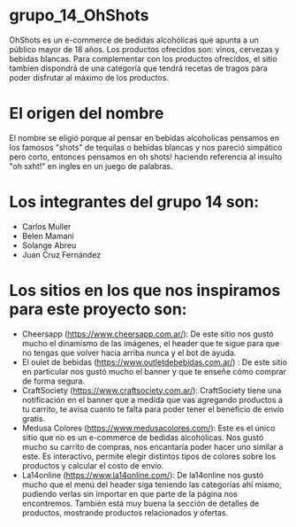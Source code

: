 # grupo_14_OhShots
OhShots es un e-commerce de bedidas alcohólicas que apunta a un público mayor de 18 años. Los productos ofrecidos son: vinos, cervezas y bebidas blancas. Para complementar con los productos ofrecidos, el sitio tambien dispondrá de una categoría que tendrá recetas de tragos para poder disfrutar al máximo de los productos.
# El origen del nombre
El nombre se eligió porque al pensar en bebidas alcoholicas pensamos en los famosos "shots" de tequilas o bebidas blancas y nos pareció simpático pero corto, entonces pensamos en oh shots! haciendo referencia al insulto "oh sxht!" en ingles en un juego de palabras.
# Los integrantes del grupo 14 son:
- Carlos Muller
- Belen Mamani
- Solange Abreu
- Juan Cruz Fernández

# Los sitios en los que nos inspiramos para este proyecto son:
- Cheersapp (https://www.cheersapp.com.ar/): De este sitio nos gustó mucho el dinamismo de las imágenes, el header que te sigue para que no tengas que volver hacia arriba nunca y el bot de ayuda.
- El oulet de bebidas (https://www.outletdebebidas.com.ar/) : De este sitio en particular nos gustó mucho el banner y que te enseñe cómo comprar de forma segura.
- CraftSociety (https://www.craftsociety.com.ar/): CraftSociety tiene una notificación en el banner que a medida que vas agregando productos a tu carrito, te avisa cuanto te falta para poder tener el beneficio de envío gratis.
- Medusa Colores (https://www.medusacolores.com/): Este es el único sitio que no es un e-commerce de bedidas alcohólicas. Nos gustó mucho su carrito de compras, nos encantaría poder hacer uno similar a este. Es interactivo, permite elegir distintos tipos de colores sobre los productos y calcular el costo de envío.
- La14online (https://www.la14online.com/): De la14online nos gustó mucho que el menú del header siga teniendo las categorías ahí mismo, pudiendo verlas sin importar en que parte de la página nos encontremos. También está muy buena la sección de detalles de productos, mostrando productos relacionados y ofertas.